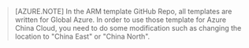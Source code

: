 > [AZURE.NOTE] In the ARM template GitHub Repo, all templates are written for Global Azure. In order to use those template for Azure China Cloud, you need to do some modification such as changing the location to "China East" or "China North".